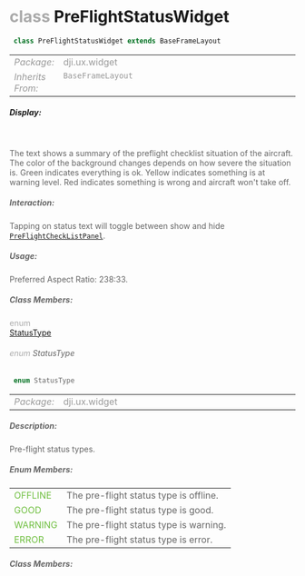 <div class="article"><h1 ><font color="#AAA">class </font>PreFlightStatusWidget</h1></div>

~~~java
 class PreFlightStatusWidget extends BaseFrameLayout 
~~~

<html><table class="table-supportedby"><tr valign="top"><td width=15%><font color="#999"><i>Package:</i></td><td width=85%><font color="#999">dji.ux.widget</td></tr><tr valign="top"><td width=15%><font color="#999"><i>Inherits From:</i></td><td width=85%><font color="#999"><code>BaseFrameLayout</code></td></tr></table></html>



##### Display:

<br style="clear:both" />

<font color="#666">The text shows a summary of the preflight checklist situation of the aircraft. The color of the background changes depends on how severe the situation is. Green indicates everything is ok. Yellow indicates something is at warning level. Red indicates something is wrong and aircraft won't take off.



##### Interaction:



<font color="#666">Tapping on status text will toggle between show and hide <code><a href="/Widgets/PreFlightCheckListPanel.html#preflightchecklistpanel">PreFlightCheckListPanel</a></code>.



##### Usage:



<font color="#666">Preferred Aspect Ratio: 238:33.



##### Class Members:

<div class="api-row" id="preflightstatuswidget_statustype"><div class="api-col left"></div><div class="api-col middle" style="color:#AAA">enum</div><div class="api-col right"><a class="trigger" href="#preflightstatuswidget_statustype_inline">StatusType</a></div></div><div class="inline-doc" id="preflightstatuswidget_statustype_inline"

><div class="article"><h6 ><font color="#AAA">enum </font>StatusType</h6></div>

~~~java
 enum StatusType 
~~~

<html><table class="table-supportedby"><tr valign="top"><td width=15%><font color="#999"><i>Package:</i></td><td width=85%><font color="#999">dji.ux.widget</td></tr></table></html>



##### Description:



<font color="#666">Pre-flight status types.



##### Enum Members:

<html><table class="table-inline-parameters"><tr valign="top"><td><font color="#70BF41"><a href="#preflightstatuswidget_statustype_offline_inline"></a>OFFLINE</td><td><font color="#666">The pre-flight status type is offline.</td></tr><tr valign="top"><td><font color="#70BF41"><a href="#preflightstatuswidget_statustype_good_inline"></a>GOOD</td><td><font color="#666">The pre-flight status type is good.</td></tr><tr valign="top"><td><font color="#70BF41"><a href="#preflightstatuswidget_statustype_warning_inline"></a>WARNING</td><td><font color="#666">The pre-flight status type is warning.</td></tr><tr valign="top"><td><font color="#70BF41"><a href="#preflightstatuswidget_statustype_error_inline"></a>ERROR</td><td><font color="#666">The pre-flight status type is error.</td></tr></table></html>

##### Class Members:

</div>


